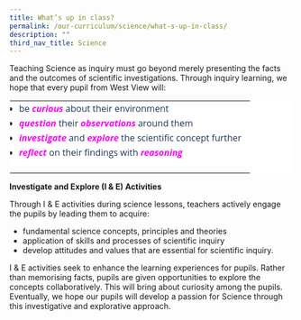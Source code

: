 ```yaml
---
title: What’s up in class?
permalink: /our-curriculum/science/what-s-up-in-class/
description: ""
third_nav_title: Science
---
```

Teaching Science as inquiry must go beyond merely presenting the facts and the outcomes of scientific investigations. Through inquiry learning, we hope that every pupil from West View will:

  

<table border="0" class="ive_eobj_center ives_tab_kosong" style="margin: auto; outline: 0px; padding: 0px; border-collapse: collapse; clear: both; border: 1px solid transparent; table-layout: fixed; color: rgb(28, 52, 88); font-family: &quot;Open Sans&quot;, sans-serif; font-size: 16px; font-style: normal; font-variant-ligatures: normal; font-variant-caps: normal; font-weight: 400; letter-spacing: normal; orphans: 2; text-align: left; text-transform: none; white-space: normal; widows: 2; word-spacing: 0px; -webkit-text-stroke-width: 0px; background-color: rgb(255, 255, 255); text-decoration-thickness: initial; text-decoration-style: initial; text-decoration-color: initial;"><tbody style="margin: 0px; outline: 0px; padding: 0px;"><tr style="margin: 0px; outline: 0px; padding: 0px;"><td style="margin: 0px; outline: 0px; padding: 0px 15px 15px 0px; vertical-align: top;"><div style="margin: 0px; outline: 0px; padding: 0px; line-height: 26px !important; color: rgb(28, 52, 88); font-family: &quot;Open Sans&quot;, sans-serif; font-size: 16px; font-weight: 400;"><ul style="margin: 0px 0px 0.5em 1em; outline: 0px; padding: 0px;"><li style="margin: 0px; outline: 0px; padding: 0px; text-align: justify;">be<span>&nbsp;</span><b style="margin: 0px; outline: 0px; padding: 0px;"><i style="margin: 0px; outline: 0px; padding: 0px;"><font color="#FF00FF" style="margin: 0px; outline: 0px; padding: 0px;">curious</font></i></b><span>&nbsp;</span>about their environment</li><li style="margin: 0px; outline: 0px; padding: 0px; text-align: justify;"><b style="margin: 0px; outline: 0px; padding: 0px;"><i style="margin: 0px; outline: 0px; padding: 0px;"><font color="#FF00FF" style="margin: 0px; outline: 0px; padding: 0px;">question</font></i></b><span>&nbsp;</span>their<span>&nbsp;</span><b style="margin: 0px; outline: 0px; padding: 0px;"><i style="margin: 0px; outline: 0px; padding: 0px;"><font color="#FF00FF" style="margin: 0px; outline: 0px; padding: 0px;">observations</font></i></b><span>&nbsp;</span>around them</li><li style="margin: 0px; outline: 0px; padding: 0px; text-align: justify;"><b style="margin: 0px; outline: 0px; padding: 0px;"><i style="margin: 0px; outline: 0px; padding: 0px;"><font color="#FF00FF" style="margin: 0px; outline: 0px; padding: 0px;">investigate</font></i></b><span>&nbsp;</span>and<span>&nbsp;</span><b style="margin: 0px; outline: 0px; padding: 0px;"><i style="margin: 0px; outline: 0px; padding: 0px;"><font color="#FF00FF" style="margin: 0px; outline: 0px; padding: 0px;">explore</font></i></b><span>&nbsp;</span>the scientific concept further</li><li style="margin: 0px; outline: 0px; padding: 0px; text-align: justify;"><b style="margin: 0px; outline: 0px; padding: 0px;"><i style="margin: 0px; outline: 0px; padding: 0px;"><font color="#FF00FF" style="margin: 0px; outline: 0px; padding: 0px;">reflect</font></i></b><span>&nbsp;</span>on their findings with<span>&nbsp;</span><b style="margin: 0px; outline: 0px; padding: 0px;"><i style="margin: 0px; outline: 0px; padding: 0px;"><font color="#FF00FF" style="margin: 0px; outline: 0px; padding: 0px;">reasoning</font></i></b></li></ul></div></td></tr></tbody></table>

  

**Investigate and Explore (I & E) Activities**

  

Through I & E activities during science lessons, teachers actively engage the pupils by leading them to acquire:

  

*   fundamental science concepts, principles and theories
*   application of skills and processes of scientific inquiry
*   develop attitudes and values that are essential for scientific inquiry.

  

I & E activities seek to enhance the learning experiences for pupils. Rather than memorising facts, pupils are given opportunities to explore the concepts collaboratively. This will bring about curiosity among the pupils. Eventually, we hope our pupils will develop a passion for Science through this investigative and explorative approach.